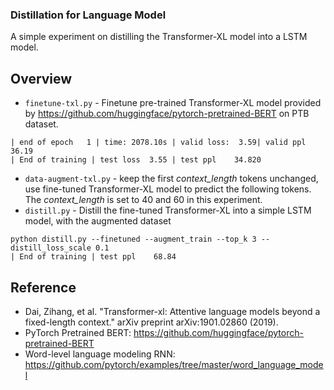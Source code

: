 ### Distillation for Language Model

A simple experiment on distilling the Transformer-XL model into a LSTM model.

**Overview**
---

* `finetune-txl.py` - Finetune pre-trained Transformer-XL model provided by https://github.com/huggingface/pytorch-pretrained-BERT on PTB dataset.

```
| end of epoch   1 | time: 2078.10s | valid loss:  3.59| valid ppl    36.19
| End of training | test loss  3.55 | test ppl    34.820
```

* `data-augment-txl.py` - keep the first *context_length* tokens unchanged, use fine-tuned Transformer-XL model to predict the following tokens. The *context_length* is set to 40 and 60 in this experiment.
* `distill.py` - Distill the fine-tuned Transformer-XL into a simple LSTM model, with the augmented dataset

```
python distill.py --finetuned --augment_train --top_k 3 --distill_loss_scale 0.1
| End of training | test ppl    68.84

```

**Reference**
---

* Dai, Zihang, et al. "Transformer-xl: Attentive language models beyond a fixed-length context." arXiv preprint arXiv:1901.02860 (2019).
* PyTorch Pretrained BERT: https://github.com/huggingface/pytorch-pretrained-BERT
* Word-level language modeling RNN: https://github.com/pytorch/examples/tree/master/word_language_model


